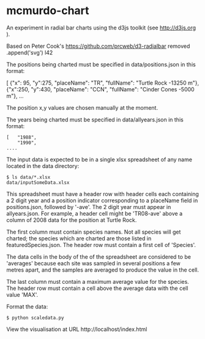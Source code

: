 # mcmurdo-chart
An experiment in radial bar charts using the d3js toolkit (see http://d3js.org ).

Based on Peter Cook's
 https://github.com/prcweb/d3-radialbar
 removed .append('svg') l42

The positions being charted must be specified in data/positions.json in this format:

[   {"x": 95, "y":275,  "placeName": "TR",   "fullName": "Turtle Rock -13250 m"},
        {"x":250, "y":430,  "placeName": "CCN",  "fullName": "Cinder Cones -5000 m"},
    ...

The position x,y values are chosen manually at the moment.

The years being charted must be specified in data/allyears.json in this format:

    [   "1988",
        "1990",
    ....

The input data is expected to be in a single xlsx spreadsheet of any name located in the data directory:

    $ ls data/*.xlsx
    data/inputSomeData.xlsx

This spreadsheet must have a header row with header cells each containing a 2 digit year and a position indicator corresponding to a placeName field in positions.json, followed by '-ave'. The 2 digit year must appear in allyears.json. For example, a header cell might be 'TR08-ave' above a column of 2008 data for the position at Turtle Rock.

The first column must contain species names. Not all species will get charted; the species which are charted are those listed in featuredSpecies.json. The header row must contain a first cell of 'Species'.

The data cells in the body of the of the spreadsheet are considered to be 'averages' because each site was sampled in several positions a few metres apart, and the samples are averaged to produce the value in the cell. 

The last column must contain a maximum average value for the species. The header row must contain a cell above the average data with the cell value 'MAX'.



Format the data:

    $ python scaledata.py

View the visualisation at URL
http://localhost/index.html
